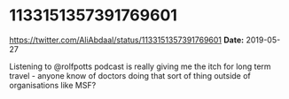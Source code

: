 # 1133151357391769601
https://twitter.com/AliAbdaal/status/1133151357391769601
**Date:** 2019-05-27

Listening to @rolfpotts podcast is really giving me the itch for long term travel - anyone know of doctors doing that sort of thing outside of organisations like MSF?
